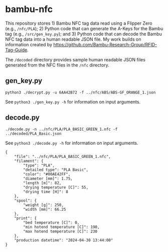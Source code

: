 # bambu-nfc

This repository stores 1) Bambu NFC tag data read using a Flipper Zero (e.g., `/nfc/PLA`); 2) Python code that can generate the A-Keys for the Bambu tag (e.g., `/src/gen_key.py`); and 3) Python code that can decode the Bambu NFC tag data into a human readable JSON file. My work builds on information created by https://github.com/Bambu-Research-Group/RFID-Tag-Guide.

The `/decoded` directory provides sample human readable JSON files generated from the NFC files in the `/nfc` directory.

## gen_key.py

`python3 ./decrypt.py -u 6AA42B72 -f ../nfc/ABS/ABS-GF_ORANGE_1.json`

See `python3 ./gen_key.py -h` for information on input arguments. 

## decode.py

`./decode.py -n ../nfc/PLA/PLA_BASIC_GREEN_1.nfc -f ../decoded/PLA_Basic.json`

See `python3 ./decode.py -h` for information on input arguments. 
```
{
    "file": "../nfc/PLA/PLA_BASIC_GREEN_1.nfc",
    "filament": {
        "type": "PLA",
        "detailed type": "PLA Basic",
        "color": "#00AE42FF",
        "diameter [mm]": 1.75,
        "length [m]": 82,
        "drying temperature [C]": 55,
        "drying time [H]": 8
    },
    "spool": {
        "weight [g]": 250,
        "width [mm]": 66.25
    },
    "print": {
        "bed temperature [C]": 0,
        "min hotend temperature [C]": 190,
        "max hotend temperature [C]": 230
    },
    "production datetime": "2024-04-30 13:44:00"
}
```
